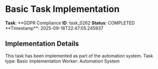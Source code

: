 # Basic Task Implementation

**Task**: **GDPR Compliance
**ID**: task_0262
**Status**: COMPLETED
**Timestamp\*\*: 2025-09-18T22:47:05.245937

## Implementation Details

This task has been implemented as part of the automation system.
Task type: Basic implementation
Worker: Automation System
